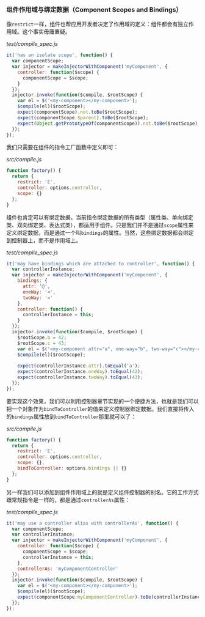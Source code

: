### 组件作用域与绑定数据（Component Scopes and Bindings）

像`restrict`一样，组件也帮应用开发者决定了作用域的定义：组件都会有独立作用域。这个事实毋庸置疑。

_test/compile_spec.js_

```js
it('has an isolate scope', function() {
  var componentScope;
  var injector = makeInjectorWithComponent('myComponent', {
    controller: function($scope) {
      componentScope = $scope;
    }
  });
  injector.invoke(function($compile, $rootScope) {
    var el = $('<my-component></my-component>');
    $compile(el)($rootScope);
    expect(componentScope).not.toBe($rootScope);
    expect(componentScope.$parent).toBe($rootScope);
    expect(Object.getPrototypeOf(componentScope)).not.toBe($rootScope);
  });
});
```

我们只需要在组件的指令工厂函数中定义即可：

_src/compile.js_

```js
function factory() {
  return {
    restrict: 'E',
    controller: options.controller,
    scope: {}
  }; 
}
```

组件也肯定可以有绑定数据。当前指令绑定数据的所有类型（属性类、单向绑定类、双向绑定类、表达式类），都适用于组件。只是我们并不是通过`scope`属性来定义绑定数据，而是通过一个叫`bindings`的属性。当然，这些绑定数据都会绑定到控制器上，而不是作用域上。

_test/compile_spec.js_

```js
it('may have bindings which are attached to controller', function() {
  var controllerInstance;
  var injector = makeInjectorWithComponent('myComponent', {
    bindings: {
      attr: '@',
      oneWay: '<',
      twoWay: '='
    },
    controller: function() {
      controllerInstance = this;
    }
  });
  injector.invoke(function($compile, $rootScope) {
    $rootScope.b = 42;
    $rootScope.c = 43;
    var el = $('<my-component attr="a", one-way="b", two-way="c"></my-component>');
    $compile(el)($rootScope);
    
    expect(controllerInstance.attr).toEqual('a');
    expect(controllerInstance.oneWay).toEqual(42);
    expect(controllerInstance.twoWay).toEqual(43);
  });
});
```

要实现这个效果，我们可以利用控制器章节实现的一个便捷方法，也就是我们可以把一个对象作为`bindToController`的值来定义控制器绑定数据。我们直接将传入的`bindings`属性放到`bindToController`那里就可以了：

_src/compile.js_

```js
function factory() {
  return {
    restrict: 'E',
    controller: options.controller,
    scope: {},
    bindToController: options.bindings || {}
  }; 
}
```

另一样我们可以添加到组件作用域上的就是定义组件控制器的别名。它的工作方式跟常规指令是一样的，都是通过`controllerAs`属性：

_test/compile_spec.js_

```js
it('may use a controller alias with controllerAs', function() {
  var componentScope;
  var controllerInstance;
  var injector = makeInjectorWithComponent('myComponent', {
    controller: function($scope) {
      componentScope = $scope;
      controllerInstance = this;
    },
    controllerAs: 'myComponentController'
  });
  injector.invoke(function($compile, $rootScope) {
    var el = $('<my-component></my-component>');
    $compile(el)($rootScope);
    expect(componentScope.myComponentController).toBe(controllerInstance);
  });
});
````

